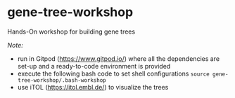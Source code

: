 # gene-tree-workshop
Hands-On workshop for building gene trees

*Note:*
- run in Gitpod (https://www.gitpod.io/) where all the dependencies are set-up and a ready-to-code environment is provided
- execute the following bash code to set shell configurations
```source gene-tree-workshop/.bash-workshop```
- use iTOL (https://itol.embl.de/) to visualize the trees
